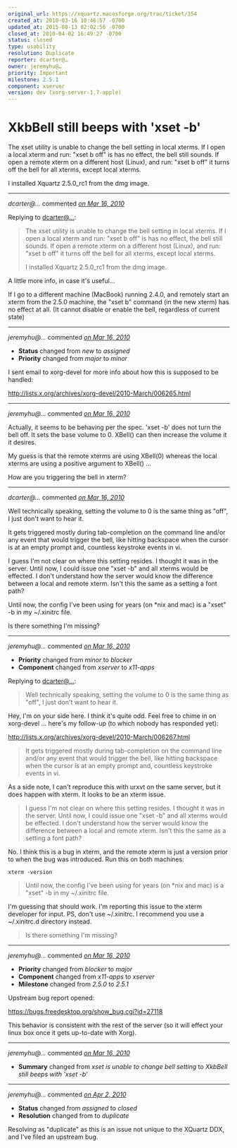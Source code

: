 ```yaml
---
original_url: https://xquartz.macosforge.org/trac/ticket/354
created_at: 2010-03-16 10:46:57 -0700
updated_at: 2015-08-13 02:02:56 -0700
closed_at: 2010-04-02 16:49:27 -0700
status: closed
type: usability
resolution: Duplicate
reporter: dcarter@…
owner: jeremyhu@…
priority: Important
milestone: 2.5.1
component: xserver
version: dev (xorg-server-1.7-apple)
---
```


XkbBell still beeps with 'xset -b'
==================================


The xset utility is unable to change the bell setting in local xterms. If I open a local xterm and run: "xset b off" is has no effect, the bell still sounds. If open a remote xterm on a different host (Linux), and run: "xset b off" it turns off the bell for all xterms, except local xterms.

I installed Xquartz 2.5.0\_rc1 from the dmg image.



---

*dcarter@…* commented *[on Mar 16, 2010](https://xquartz.macosforge.org/trac/ticket/354#comment:1 "March 16, 2010 at 11:03 AM PDT")*

Replying to [dcarter@…](https://xquartz.macosforge.org/trac/ticket/354):

> The xset utility is unable to change the bell setting in local xterms. If I open a local xterm and run: "xset b off" is has no effect, the bell still sounds. If open a remote xterm on a different host (Linux), and run: "xset b off" it turns off the bell for all xterms, except local xterms.
>
> I installed Xquartz 2.5.0\_rc1 from the dmg image.

A little more info, in case it's useful...

If I go to a different machine (MacBook) running 2.4.0, and remotely start an xterm from the 2.5.0 machine, the "xset b" command (in the new xterm) has no effect at all. (It cannot disable or enable the bell, regardless of current state)



---

*jeremyhu@…* commented *[on Mar 16, 2010](https://xquartz.macosforge.org/trac/ticket/354#comment:2 "March 16, 2010 at 11:49 AM PDT")*

-   **Status** changed from *new* to *assigned*
-   **Priority** changed from *major* to *minor*

I sent email to xorg-devel for more info about how this is supposed to be handled:

<http://lists.x.org/archives/xorg-devel/2010-March/006265.html>



---

*jeremyhu@…* commented *[on Mar 16, 2010](https://xquartz.macosforge.org/trac/ticket/354#comment:3 "March 16, 2010 at 1:19 PM PDT")*

Actually, it seems to be behaving per the spec. 'xset -b' does not turn the bell off. It sets the base volume to 0. XBell() can then increase the volume it it desires.

My guess is that the remote xterms are using XBell(0) whereas the local xterms are using a positive argument to XBell() ...

How are you triggering the bell in xterm?



---

*dcarter@…* commented *[on Mar 16, 2010](https://xquartz.macosforge.org/trac/ticket/354#comment:4 "March 16, 2010 at 1:49 PM PDT")*

Well technically speaking, setting the volume to 0 is the same thing as "off", I just don't want to hear it.

It gets triggered mostly during tab-completion on the command line and/or any event that would trigger the bell, like hitting backspace when the cursor is at an empty prompt and, countless keystroke events in vi.

I guess I'm not clear on where this setting resides. I thought it was in the server. Until now, I could issue one "xset -b" and all xterms would be effected. I don't understand how the server would know the difference between a local and remote xterm. Isn't this the same as a setting a font path?

Until now, the config I've been using for years (on \*nix and mac) is a "xset" -b in my ~/.xinitrc file.

Is there something I'm missing?



---

*jeremyhu@…* commented *[on Mar 16, 2010](https://xquartz.macosforge.org/trac/ticket/354#comment:5 "March 16, 2010 at 3:29 PM PDT")*

-   **Priority** changed from *minor* to *blocker*
-   **Component** changed from *xserver* to *x11-apps*

Replying to [dcarter@…](https://xquartz.macosforge.org/trac/ticket/354#comment:4):

> Well technically speaking, setting the volume to 0 is the same thing as "off", I just don't want to hear it.

Hey, I'm on your side here. I think it's quite odd. Feel free to chime in on xorg-devel ... here's my follow-up (to which nobody has responded yet):

<http://lists.x.org/archives/xorg-devel/2010-March/006267.html>

> It gets triggered mostly during tab-completion on the command line and/or any event that would trigger the bell, like hitting backspace when the cursor is at an empty prompt and, countless keystroke events in vi.

As a side note, I can't reproduce this with urxvt on the same server, but it does happen with xterm. It looks to be an xterm issue.

> I guess I'm not clear on where this setting resides. I thought it was in the server. Until now, I could issue one "xset -b" and all xterms would be effected. I don't understand how the server would know the difference between a local and remote xterm. Isn't this the same as a setting a font path?

No. I think this is a bug in xterm, and the remote xterm is just a version prior to when the bug was introduced. Run this on both machines:

    xterm -version

> Until now, the config I've been using for years (on \*nix and mac) is a "xset" -b in my ~/.xinitrc file.

I'm guessing that should work. I'm reporting this issue to the xterm developer for input. PS, don't use ~/.xinitrc. I recommend you use a ~/.xinitrc.d directory instead.

> Is there something I'm missing?



---

*jeremyhu@…* commented *[on Mar 16, 2010](https://xquartz.macosforge.org/trac/ticket/354#comment:6 "March 16, 2010 at 5:14 PM PDT")*

-   **Priority** changed from *blocker* to *major*
-   **Component** changed from *x11-apps* to *xserver*
-   **Milestone** changed from *2.5.0* to *2.5.1*

Upstream bug report opened:

<https://bugs.freedesktop.org/show_bug.cgi?id=27118>

This behavior is consistent with the rest of the server (so it will effect your linux box once it gets up-to-date with Xorg).



---

*jeremyhu@…* commented *[on Mar 16, 2010](https://xquartz.macosforge.org/trac/ticket/354#comment:7 "March 16, 2010 at 5:14 PM PDT")*

-   **Summary** changed from *xset is unable to change bell setting* to *XkbBell still beeps with 'xset -b'*



---

*jeremyhu@…* commented *[on Apr 2, 2010](https://xquartz.macosforge.org/trac/ticket/354#comment:8 "April 2, 2010 at 4:49 PM PDT")*

-   **Status** changed from *assigned* to *closed*
-   **Resolution** changed from to *duplicate*

Resolving as "duplicate" as this is an issue not unique to the XQuartz DDX, and I've filed an upstream bug.



